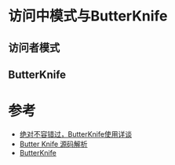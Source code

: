 
# 访问中模式与ButterKnife

## 访问者模式

## ButterKnife

# 参考

* [绝对不容错过，ButterKnife使用详谈](http://www.jianshu.com/p/b6fe647e368b)
* [Butter Knife 源码解析](http://mp.weixin.qq.com/s?__biz=MzA4MjU5NTY0NA==&mid=404147665&idx=1&sn=a16153b2a658db64ab80926cd3b76447&scene=2&srcid=0316ZcLDaO7NOqcReomltlmA&from=timeline&isappinstalled=0#wechat_redirect)
* [ButterKnife](http://jakewharton.github.io/butterknife/)